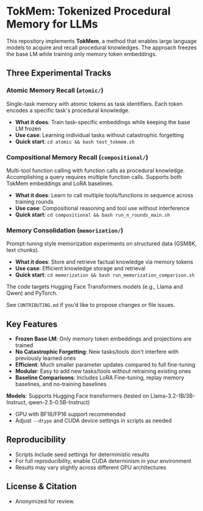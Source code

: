 # TokMem: Tokenized Procedural Memory for LLMs

This repository implements **TokMem**, a method that enables large language models to acquire and recall procedural knowledges. The approach freezes the base LM while training only memory token embeddings.

## Three Experimental Tracks

### **Atomic Memory Recall** (`atomic/`)
Single-task memory with atomic tokens as task identifiers. Each token encodes a specific task's procedural knowledge.
- **What it does**: Train task-specific embeddings while keeping the base LM frozen
- **Use case**: Learning individual tasks without catastrophic forgetting
- **Quick start**: `cd atomic && bash test_tokmem.sh`

### **Compositional Memory Recall** (`compositional/`)  
Multi-tool function calling with function calls as procedural knowledge. Accomplishing a query requires multiple function calls. Supports both TokMem embeddings and LoRA baselines.
- **What it does**: Learn to call multiple tools/functions in sequence across training rounds
- **Use case**: Compositional reasoning and tool use without interference
- **Quick start**: `cd compositional && bash run_n_rounds_main.sh`

### **Memory Consolidation** (`memorization/`)
Prompt-tuning style memorization experiments on structured data (GSM8K, text chunks).
- **What it does**: Store and retrieve factual knowledge via memory tokens
- **Use case**: Efficient knowledge storage and retrieval
- **Quick start**: `cd memorization && bash run_memorization_comparison.sh`

The code targets Hugging Face Transformers models (e.g., Llama and Qwen) and PyTorch.

See `CONTRIBUTING.md` if you’d like to propose changes or file issues.

## Key Features

- **Frozen Base LM**: Only memory token embeddings and projections are trained
- **No Catastrophic Forgetting**: New tasks/tools don't interfere with previously learned ones  
- **Efficient**: Much smaller parameter updates compared to full fine-tuning
- **Modular**: Easy to add new tasks/tools without retraining existing ones
- **Baseline Comparisons**: Includes LoRA Fine-tuning, replay memory baselines, and no-training baselines


**Models**: Supports Hugging Face transformers (tested on Llama-3.2-1B/3B-Instruct, qwen-2.5-0.5B-Instruct)
- GPU with BF16/FP16 support recommended
- Adjust `--dtype` and CUDA device settings in scripts as needed

## Reproducibility

- Scripts include seed settings for deterministic results
- For full reproducibility, enable CUDA determinism in your environment
- Results may vary slightly across different GPU architectures

## License & Citation

- Anonymized for review.

